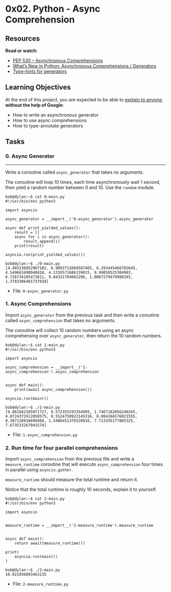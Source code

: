 # 0x02. Python - Async Comprehension

## Resources

  **Read or watch**:

- [PEP 530 – Asynchronous Comprehensions](https://intranet.alxswe.com/rltoken/hlwtED-iLsdORSgly8DsyQ)
- [What’s New in Python: Asynchronous Comprehensions / Generators](https://intranet.alxswe.com/rltoken/0OkbObYzCKtO7ZUAxfKvkw)
- [Type-hints for generators](https://intranet.alxswe.com/rltoken/l4Fnno568VbVIn9GvrFVtQ)

## Learning Objectives

  At the end of this project, you are expected to be able to [explain to anyone](https://intranet.alxswe.com/rltoken/_jK22HqiCeh5NjKJ4ZHBww), **without the help of Google**:

- How to write an asynchronous generator
- How to use async comprehensions
- How to type-annotate generators

## Tasks

### 0. Async Generator

  ****

  Write a coroutine called `async_generator` that takes no arguments.

  The coroutine will loop 10 times, each time asynchronously wait 1 second, then yield a random number between 0 and 10. Use the `random` module.

  ```
  bob@dylan:~$ cat 0-main.py
  #!/usr/bin/env python3
  
  import asyncio
  
  async_generator = __import__('0-async_generator').async_generator
  
  async def print_yielded_values():
      result = []
      async for i in async_generator():
          result.append(i)
      print(result)
  
  asyncio.run(print_yielded_values())
  
  bob@dylan:~$ ./0-main.py
  [4.403136952967102, 6.9092712604587465, 6.293445466782645, 4.549663490048418, 4.1326571686139015, 9.99058525304903, 6.726734105473811, 9.84331704602206, 1.0067279479988345, 1.3783306401737838]
  ```

- File: `0-async_generator.py`

### 1. Async Comprehensions

  Import `async_generator` from the previous task and then write a coroutine called `async_comprehension` that takes no arguments.

  The coroutine will collect 10 random numbers using an async comprehensing over `async_generator`, then return the 10 random numbers.

  ```
  bob@dylan:~$ cat 1-main.py
  #!/usr/bin/env python3
  
  import asyncio
  
  async_comprehension = __import__('1-async_comprehension').async_comprehension
  
  
  async def main():
      print(await async_comprehension())
  
  asyncio.run(main())
  
  bob@dylan:~$ ./1-main.py
  [9.861842105071727, 8.572355293354995, 1.7467182056248265, 4.0724372912858575, 0.5524750922145316, 8.084266576021555, 8.387128918690468, 1.5486451376520916, 7.713335177885325, 7.673533267041574]
  ```

- File: `1-async_comprehension.py`

### 2. Run time for four parallel comprehensions

  Import `async_comprehension` from the previous file and write a `measure_runtime` coroutine that will execute `async_comprehension` four times in parallel using `asyncio.gather`.

  `measure_runtime` should measure the total runtime and return it.

  Notice that the total runtime is roughly 10 seconds, explain it to yourself.

  ```
  bob@dylan:~$ cat 2-main.py
  #!/usr/bin/env python3
  
  import asyncio
  
  
  measure_runtime = __import__('2-measure_runtime').measure_runtime
  
  
  async def main():
      return await(measure_runtime())
  
  print(
      asyncio.run(main())
  )
  
  bob@dylan:~$ ./2-main.py
  10.021936893463135
  ```

- File: `2-measure_runtime.py`
